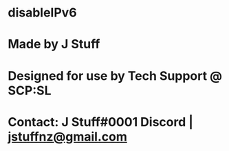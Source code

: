 # disableIPv6
# Made by J Stuff
# Designed for use by Tech Support @ SCP:SL
# Contact: J Stuff#0001 Discord | jstuffnz@gmail.com

